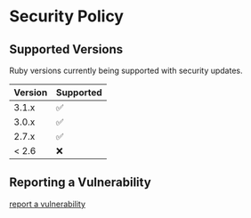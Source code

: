 # Security Policy

## Supported Versions

Ruby versions currently being supported with security updates.

| Version | Supported          |
| ------- | ------------------ |
| 3.1.x   | :white_check_mark: |
| 3.0.x   | :white_check_mark: |
| 2.7.x   | :white_check_mark: |
| < 2.6   | :x:                |

## Reporting a Vulnerability

[report a vulnerability](https://github.com/tigefa/tigefa/issues/new?assignees=&labels=&template=bug_report.md)
